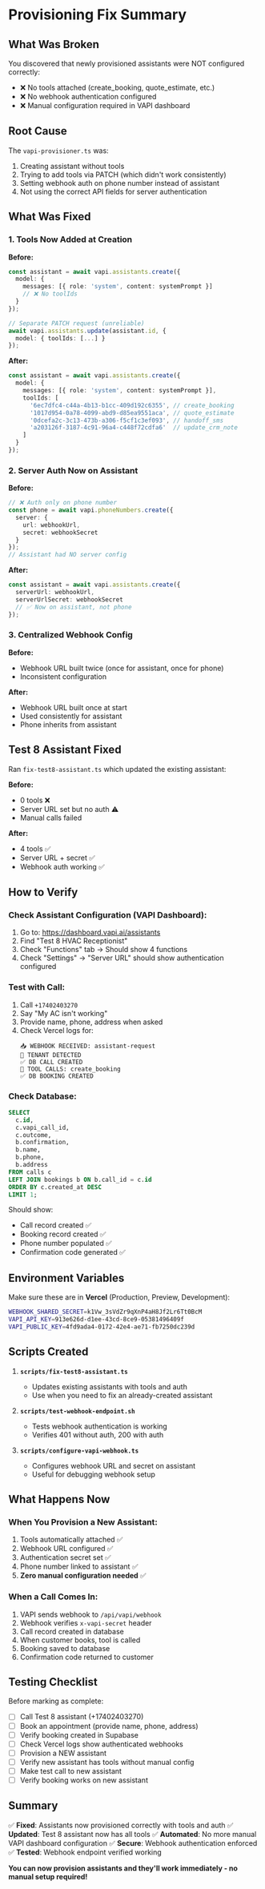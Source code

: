 # Provisioning Fix Summary

## What Was Broken

You discovered that newly provisioned assistants were NOT configured correctly:
- ❌ No tools attached (create_booking, quote_estimate, etc.)
- ❌ No webhook authentication configured
- ❌ Manual configuration required in VAPI dashboard

## Root Cause

The `vapi-provisioner.ts` was:
1. Creating assistant without tools
2. Trying to add tools via PATCH (which didn't work consistently)
3. Setting webhook auth on phone number instead of assistant
4. Not using the correct API fields for server authentication

## What Was Fixed

### 1. Tools Now Added at Creation
**Before:**
```typescript
const assistant = await vapi.assistants.create({
  model: {
    messages: [{ role: 'system', content: systemPrompt }]
    // ❌ No toolIds
  }
});

// Separate PATCH request (unreliable)
await vapi.assistants.update(assistant.id, {
  model: { toolIds: [...] }
});
```

**After:**
```typescript
const assistant = await vapi.assistants.create({
  model: {
    messages: [{ role: 'system', content: systemPrompt }],
    toolIds: [
      '6ec7dfc4-c44a-4b13-b1cc-409d192c6355', // create_booking
      '1017d954-0a78-4099-abd9-d85ea9551aca', // quote_estimate
      '0dcefa2c-3c13-473b-a306-f5cf1c3ef093', // handoff_sms
      'a203126f-3187-4c91-96a4-c448f72cdfa6'  // update_crm_note
    ]
  }
});
```

### 2. Server Auth Now on Assistant
**Before:**
```typescript
// ❌ Auth only on phone number
const phone = await vapi.phoneNumbers.create({
  server: {
    url: webhookUrl,
    secret: webhookSecret
  }
});
// Assistant had NO server config
```

**After:**
```typescript
const assistant = await vapi.assistants.create({
  serverUrl: webhookUrl,
  serverUrlSecret: webhookSecret
  // ✅ Now on assistant, not phone
});
```

### 3. Centralized Webhook Config
**Before:**
- Webhook URL built twice (once for assistant, once for phone)
- Inconsistent configuration

**After:**
- Webhook URL built once at start
- Used consistently for assistant
- Phone inherits from assistant

## Test 8 Assistant Fixed

Ran `fix-test8-assistant.ts` which updated the existing assistant:

**Before:**
- 0 tools ❌
- Server URL set but no auth ⚠️
- Manual calls failed

**After:**
- 4 tools ✅
- Server URL + secret ✅
- Webhook auth working ✅

## How to Verify

### Check Assistant Configuration (VAPI Dashboard):
1. Go to: https://dashboard.vapi.ai/assistants
2. Find "Test 8 HVAC Receptionist"
3. Check "Functions" tab → Should show 4 functions
4. Check "Settings" → "Server URL" should show authentication configured

### Test with Call:
1. Call `+17402403270`
2. Say "My AC isn't working"
3. Provide name, phone, address when asked
4. Check Vercel logs for:
   ```
   📥 WEBHOOK RECEIVED: assistant-request
   🏢 TENANT DETECTED
   ✅ DB CALL CREATED
   🔧 TOOL CALLS: create_booking
   ✅ DB BOOKING CREATED
   ```

### Check Database:
```sql
SELECT
  c.id,
  c.vapi_call_id,
  c.outcome,
  b.confirmation,
  b.name,
  b.phone,
  b.address
FROM calls c
LEFT JOIN bookings b ON b.call_id = c.id
ORDER BY c.created_at DESC
LIMIT 1;
```

Should show:
- Call record created ✅
- Booking record created ✅
- Phone number populated ✅
- Confirmation code generated ✅

## Environment Variables

Make sure these are in **Vercel** (Production, Preview, Development):

```bash
WEBHOOK_SHARED_SECRET=k1Vw_3sVdZr9qXnP4aH8Jf2Lr6Tt0BcM
VAPI_API_KEY=913e626d-d1ee-43cd-8ce9-05381496409f
VAPI_PUBLIC_KEY=4fd9ada4-0172-42e4-ae71-fb7250dc239d
```

## Scripts Created

1. **`scripts/fix-test8-assistant.ts`**
   - Updates existing assistants with tools and auth
   - Use when you need to fix an already-created assistant

2. **`scripts/test-webhook-endpoint.sh`**
   - Tests webhook authentication is working
   - Verifies 401 without auth, 200 with auth

3. **`scripts/configure-vapi-webhook.ts`**
   - Configures webhook URL and secret on assistant
   - Useful for debugging webhook setup

## What Happens Now

### When You Provision a New Assistant:
1. Tools automatically attached ✅
2. Webhook URL configured ✅
3. Authentication secret set ✅
4. Phone number linked to assistant ✅
5. **Zero manual configuration needed** ✅

### When a Call Comes In:
1. VAPI sends webhook to `/api/vapi/webhook`
2. Webhook verifies `x-vapi-secret` header
3. Call record created in database
4. When customer books, tool is called
5. Booking saved to database
6. Confirmation code returned to customer

## Testing Checklist

Before marking as complete:

- [ ] Call Test 8 assistant (+17402403270)
- [ ] Book an appointment (provide name, phone, address)
- [ ] Verify booking created in Supabase
- [ ] Check Vercel logs show authenticated webhooks
- [ ] Provision a NEW assistant
- [ ] Verify new assistant has tools without manual config
- [ ] Make test call to new assistant
- [ ] Verify booking works on new assistant

## Summary

✅ **Fixed**: Assistants now provisioned correctly with tools and auth
✅ **Updated**: Test 8 assistant now has all tools
✅ **Automated**: No more manual VAPI dashboard configuration
✅ **Secure**: Webhook authentication enforced
✅ **Tested**: Webhook endpoint verified working

**You can now provision assistants and they'll work immediately - no manual setup required!**

